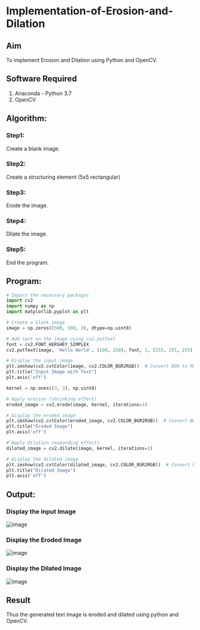# Implementation-of-Erosion-and-Dilation
## Aim
To implement Erosion and Dilation using Python and OpenCV.
## Software Required
1. Anaconda - Python 3.7
2. OpenCV
## Algorithm:
### Step1:
Create a blank image.

### Step2:
Create a structuring element (5x5 rectangular)

### Step3:
Erode the image.

### Step4:
Dilate the image.

### Step5:
End the program.

## Program:

``` Python
# Import the necessary packages
import cv2
import numpy as np
import matplotlib.pyplot as plt

# Create a blank image
image = np.zeros((500, 500, 3), dtype=np.uint8)

# Add text on the image using cv2.putText
font = cv2.FONT_HERSHEY_SIMPLEX
cv2.putText(image, 'Hello World', (100, 250), font, 1, (255, 255, 255), 2, cv2.LINE_AA)

# Display the input image
plt.imshow(cv2.cvtColor(image, cv2.COLOR_BGR2RGB))  # Convert BGR to RGB for displaying
plt.title("Input Image with Text")
plt.axis('off')

kernel = np.ones((3, 3), np.uint8)

# Apply erosion (shrinking effect)
eroded_image = cv2.erode(image, kernel, iterations=1)

# Display the eroded image
plt.imshow(cv2.cvtColor(eroded_image, cv2.COLOR_BGR2RGB))  # Convert BGR to RGB
plt.title("Eroded Image")
plt.axis('off')

# Apply dilation (expanding effect)
dilated_image = cv2.dilate(image, kernel, iterations=1)

# Display the dilated image
plt.imshow(cv2.cvtColor(dilated_image, cv2.COLOR_BGR2RGB))  # Convert BGR to RGB
plt.title("Dilated Image")
plt.axis('off')
```
## Output:

### Display the input Image

![image](https://github.com/user-attachments/assets/3262fca7-2fb8-44cb-9c7c-ead1238c7b44)


### Display the Eroded Image

![image](https://github.com/user-attachments/assets/1c7e6426-b513-4c52-9507-56ebf755b523)


### Display the Dilated Image

![image](https://github.com/user-attachments/assets/99bd3180-6106-45d6-afca-a4470d2c8036)


## Result
Thus the generated text image is eroded and dilated using python and OpenCV.
